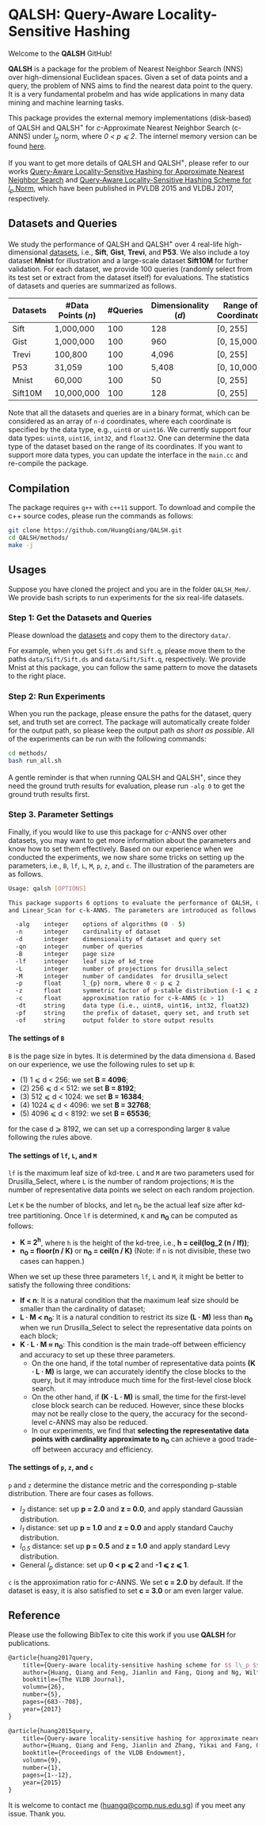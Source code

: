 # QALSH: Query-Aware Locality-Sensitive Hashing

Welcome to the **QALSH** GitHub!

**QALSH** is a package for the problem of Nearest Neighbor Search (NNS) over high-dimensional Euclidean spaces. Given a set of data points and a query, the problem of NNS aims to find the nearest data point to the query. It is a very fundamental probelm and has wide applications in many data mining and machine learning tasks.

This package provides the external memory implementations (disk-based) of QALSH and QALSH<sup>+</sup> for *c*-Approximate Nearest Neighbor Search (c-ANNS) under *l<sub>p</sub>* norm, where *0 < p ⩽ 2*. The internel memory version can be found [here](https://github.com/HuangQiang/QALSH_Mem).

If you want to get more details of QALSH and QALSH<sup>+</sup>, please refer to our works [Query-Aware Locality-Sensitive Hashing for Approximate Nearest Neighbor Search](https://dl.acm.org/doi/abs/10.14778/2850469.2850470) and [Query-Aware Locality-Sensitive Hashing Scheme for *l<sub>p</sub>* Norm](https://link.springer.com/article/10.1007/s00778-017-0472-7), which have been published in PVLDB 2015 and VLDBJ 2017, respectively.

## Datasets and Queries

We study the performance of QALSH and QALSH<sup>+</sup> over 4 real-life high-dimensional [datasets](https://drive.google.com/drive/folders/1tKMl0_iLSEeuT1ZJ7s4x1BbLHyX0D5OJ), i.e., **Sift**, **Gist**, **Trevi**, and **P53**. We also include a toy dataset **Mnist** for illustration and a large-scale dataset **Sift10M** for further validation. For each dataset, we provide 100 queries (randomly select from its test set or extract from the dataset itself) for evaluations. The statistics of datasets and queries are summarized as follows.

| Datasets | #Data Points (*n*) | #Queries | Dimensionality (*d*) | Range of Coordinates | Data Type |
| -------- | ------------ | ----- | ------- | ----------- | ------- |
| Sift     | 1,000,000    | 100   | 128     | [0, 255]    | uint8   |
| Gist     | 1,000,000    | 100   | 960     | [0, 15,000] | uint16  |
| Trevi    | 100,800      | 100   | 4,096   | [0, 255]    | uint8   |
| P53      | 31,059       | 100   | 5,408   | [0, 10,000] | uint16  |
| Mnist    | 60,000       | 100   | 50      | [0, 255]    | uint8   |
| Sift10M  | 10,000,000   | 100   | 128     | [0, 255]    | uint8   |

Note that all the datasets and queries are in a binary format, which can be considered as an array of `n·d` coordinates, where each coordinate is specified by the data type, e.g., `uint8` or `uint16`. We currently support four data types: `uint8`, `uint16`, `int32`, and `float32`. One can determine the data type of the dataset based on the range of its coordinates. If you want to support more data types, you can update the interface in the `main.cc` and re-compile the package.

## Compilation

The package requires `g++` with `c++11` support. To download and compile the c++ source codes, please run the commands as follows:

```bash
git clone https://github.com/HuangQiang/QALSH.git
cd QALSH/methods/
make -j
```

## Usages

Suppose you have cloned the project and you are in the folder `QALSH_Mem/`. We provide bash scripts to run experiments for the six real-life datasets.

### Step 1: Get the Datasets and Queries

Please download the [datasets](https://drive.google.com/drive/folders/1tKMl0_iLSEeuT1ZJ7s4x1BbLHyX0D5OJ) and copy them to the directory `data/`.

For example, when you get `Sift.ds` and `Sift.q`, please move them to the paths `data/Sift/Sift.ds` and `data/Sift/Sift.q`, respectively. We provide Mnist at this package, you can follow the same pattern to move the datasets to the right place.

### Step 2: Run Experiments

When you run the package, please ensure the paths for the dataset, query set, and truth set are correct. The package will automatically create folder for the output path, so please keep the output path *as short as possible*. All of the experiments can be run with the following commands:

```bash
cd methods/
bash run_all.sh
```

A gentle reminder is that when running QALSH and QALSH<sup>+</sup>, since they need the ground truth results for evaluation, please run `-alg 0` to get the ground truth results first.

### Step 3. Parameter Settings

Finally, if you would like to use this package for *c*-ANNS over other datasets, you may want to get more information about the parameters and know how to set them effectively.
Based on our experience when we conducted the experiments, we now share some tricks on setting up the parameters, i.e., `B`, `lf`, `L`, `M`, `p`, `z`, and `c`. The illustration of the parameters are as follows.

```bash
Usage: qalsh [OPTIONS]

This package supports 6 options to evaluate the performance of QALSH, QALSH^+,
and Linear_Scan for c-k-ANNS. The parameters are introduced as follows.

  -alg    integer    options of algorithms (0 - 5)
  -n      integer    cardinality of dataset
  -d      integer    dimensionality of dataset and query set
  -qn     integer    number of queries
  -B      integer    page size
  -lf     integer    leaf size of kd_tree
  -L      integer    number of projections for drusilla_select
  -M      integer    number of candidates  for drusilla_select
  -p      float      l_{p} norm, where 0 < p ⩽ 2
  -z      float      symmetric factor of p-stable distribution (-1 ⩽ z ⩽ 1)
  -c      float      approximation ratio for c-k-ANNS (c > 1)
  -dt     string     data type (i.e., uint8, uint16, int32, float32)
  -pf     string     the prefix of dataset, query set, and truth set
  -of     string     output folder to store output results
```

#### The settings of `B`

`B` is the page size in bytes. It is determined by the data dimensiona `d`. Based on our experience, we use the following rules to set up `B`:

- (1) 1    ⩽ d < 256: we set **B = 4096**;
- (2) 256  ⩽ d < 512: we set **B = 8192**;
- (3) 512  ⩽ d < 1024: we set **B = 16384**;
- (4) 1024 ⩽ d < 4096: we set **B = 32768**;
- (5) 4096 ⩽ d < 8192: we set **B = 65536**;

for the case d ⩾ 8192, we can set up a corresponding larger `B` value following the rules above.

#### The settings of `lf`, `L`, and `M`

`lf` is the maximum leaf size of kd-tree. `L` and `M` are two parameters used for Drusilla_Select, where `L` is the number of random projections; `M` is the number of representative data points we select on each random projection.

Let `K` be the number of blocks, and let n<sub>0</sub> be the actual leaf size after kd-tree partitioning. Once `lf` is determined, `K` and **n<sub>0</sub>** can be computed as follows:

- **K = 2<sup>h</sup>**, where `h` is the height of the kd-tree, i.e., **h = ceil(log_2 (n / lf))**;
- **n<sub>0</sub> = floor(n / K)** or **n<sub>0</sub> = ceil(n / K)** (Note: if `n` is not divisible, these two cases can happen.)

When we set up these three parameters `lf`, `L` and `M`, it might be better to satisfy the following three conditions:

- **lf < n**: It is a natural condition that the maximum leaf size should be smaller than the cardinality of dataset;
- **L · M < n<sub>0</sub>**: It is a natural condition to restrict its size **(L · M)** less than **n<sub>0</sub>** when we run Drusilla_Select to select the representative data points on each block;
- **K · L · M ≈ n<sub>0</sub>**: This condition is the main trade-off between efficiency and accuracy to set up these three parameters.
  - On the one hand, if the total number of representative data points **(K · L · M)** is large, we can accurately identify the close blocks to the query, but it may introduce much time for the first-level close block search.
  - On the other hand, if **(K · L · M)** is small, the time for the first-level close block search can be reduced. However, since these blocks may not be really close to the query, the accuracy for the second-level c-ANNS may also be reduced.
  - In our experiments, we find that **selecting the representative data points with cardinality approximate to n<sub>0</sub>** can achieve a good trade-off between accuracy and efficiency.

#### The settings of `p`, `z`, and `c`

`p` and `z` determine the distance metric and the corresponding p-stable distribution. There are four cases as follows.

- *l<sub>2</sub>* distance: set up **p = 2.0** and **z = 0.0**, and apply standard Gaussian distribution.
- *l<sub>1</sub>* distance: set up **p = 1.0** and **z = 0.0** and apply standard Cauchy distribution.
- *l<sub>0.5</sub>* distance: set up **p = 0.5** and **z = 1.0** and apply standard Levy distribution.
- General *l<sub>p</sub>* distance: set up **0 < p ⩽ 2** and **-1 ⩽ z ⩽ 1**.

```c``` is the approximation ratio for *c*-ANNS. We set **c = 2.0** by default. If the dataset is easy, it is also satisfied to set **c = 3.0** or am even larger value.

## Reference

Please use the following BibTex to cite this work if you use **QALSH** for publications.

```tex
@article{huang2017query,
    title={Query-aware locality-sensitive hashing scheme for $$ l\_p $$ norm}
    author={Huang, Qiang and Feng, Jianlin and Fang, Qiong and Ng, Wilfred and Wang Wei},
    booktitle={The VLDB Journal},
    volumn={26},
    number={5},
    pages={683--708},
    year={2017}
}

@article{huang2015query,
    title={Query-aware locality-sensitive hashing for approximate nearest neighbor search}
    author={Huang, Qiang and Feng, Jianlin and Zhang, Yikai and Fang, Qiong and Ng, Wilfred},
    booktitle={Proceedings of the VLDB Endowment},
    volumn={9},
    number={1},
    pages={1--12},
    year={2015}
}
```

It is welcome to contact me (<huangq@comp.nus.edu.sg>) if you meet any issue. Thank you.
